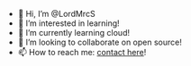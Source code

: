 - 👋 Hi, I’m @LordMrcS
- 👀 I’m interested in learning!
- 🌱 I’m currently learning cloud!
- 💞️ I’m looking to collaborate on open source!
- 📫 How to reach me: [contact here](https://www.linkedin.com/in/marcosaurelioss/)!

<!---
LordMrcS/LordMrcS is a ✨ special ✨ repository because its `README.md` (this file) appears on your GitHub profile.
You can click the Preview link to take a look at your changes.
--->
